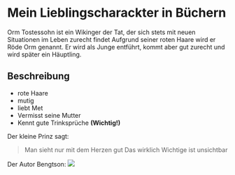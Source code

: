 # Mein Lieblingscharackter in Büchern

Orm Tostessohn ist ein Wikinger der Tat, der sich stets mit neuen Situationen im Leben zurecht findet
Aufgrund seiner roten Haare wird er Röde Orm genannt.
Er wird als Junge entführt, kommt aber gut zurecht und wird später ein Häuptling.

## Beschreibung
* rote Haare
* mutig
* liebt Met
* Vermisst seine Mutter
* Kennt gute Trinksprüche __(Wichtig!)__


Der kleine Prinz sagt:
> Man sieht nur mit dem Herzen gut
> Das wirklich Wichtige ist unsichtbar

Der Autor Bengtson:
<img src="https://de.wikipedia.org/wiki/Frans_G._Bengtsson#/media/Datei:Frans_G._Bengtsson.jpg"/>
